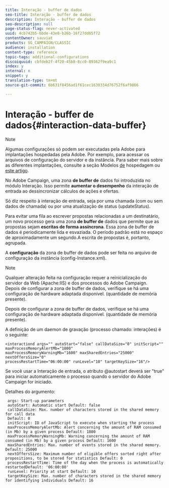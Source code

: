 ```yaml
---
title: Interação - buffer de dados
seo-title: Interação - buffer de dados
description: Interação - buffer de dados
seo-description: null
page-status-flag: never-activated
uuid: 4cb742b5-6bde-43e8-b26b-16f27dd65f72
contentOwner: sauviat
products: SG_CAMPAIGN/CLASSIC
audience: installation
content-type: reference
topic-tags: additional-configurations
discoiquuid: cbfdeb2f-4f20-45b8-8cc0-89362f9ea9c1
index: y
internal: n
snippet: y
translation-type: tm+mt
source-git-commit: 6b631f8456ad1f61cec1630334d76752f6af9866

---
```



# Interação - buffer de dados{#interaction-data-buffer}

>[!NOTE]
>
>Algumas configurações só podem ser executadas pela Adobe para implantações hospedadas pela Adobe. Por exemplo, para acessar os arquivos de configuração do servidor e da instância. Para saber mais sobre as diferentes implantações, consulte a seção Modelos [de](../../installation/using/hosting-models.md) hospedagem ou [este artigo](https://helpx.adobe.com/campaign/kb/acc-on-prem-vs-hosted.html).

No Adobe Campaign, uma zona **de buffer de** dados foi introduzida no módulo Interação. Isso permite **aumentar o desempenho** da interação de entrada ao dessincronizar cálculos de ações e ofertas.

Só diz respeito à interação de entrada, seja por uma chamada (com ou sem dados de chamada) ou por uma atualização de status (updateStatus).

Para evitar uma fila ao escrever propostas relacionadas a um destinatário, um novo processo gera uma zona **de buffer de** dados que permite que as propostas sejam **escritas de forma assíncrona**. Essa zona de buffer de dados é periodicamente lida e esvaziada. O período padrão está no espaço de aproximadamente um segundo.A escrita de propostas é, portanto, agrupada.

A **configuração** da zona de buffer de dados pode ser feita no arquivo de configuração da instância (config-Instance.xml).

>[!NOTE]
>
>Qualquer alteração feita na configuração requer a reinicialização do servidor da Web (Apache:IIS) e dos processos do Adobe Campaign.\
>Depois de configurar a zona de buffer de dados, verifique se há uma configuração de hardware adaptada disponível. (quantidade de memória presente).

Depois de configurar a zona de buffer de dados, verifique se há uma configuração de hardware adaptada disponível. (quantidade de memória presente).

A definição de um daemon de gravação (processo chamado: interações) é o seguinte:

```
<interactiond args="" autoStart="false" callDataSize="0" initScript="" maxProcessMemoryAlertMb="1800"
maxProcessMemoryWarningMb="1600" maxSharedEntries="25000" nextOffersSize="0"
processRestartTime="06:00:00" runLevel="10" targetKeySize="16"/>
```

Se você usar a Interação de entrada, o atributo @autostart deverá ser &quot;true&quot; para iniciar automaticamente o processo quando o servidor do Adobe Campaign for iniciado.

Detalhes do argumento:

```
 args: Start-up parameters 
 autoStart: Automatic start Default: false 
 callDataSize: Max. number of characters stored in the shared memory for call data
 Default: 0 
 initScript: ID of JavaScript to execute when starting the process 
 maxProcessMemoryAlertMb: Alert concerning the amount of RAM consumed (in Mb) by a given process Default: 1800 
 maxProcessMemoryWarningMb: Warning concerning the amount of RAM consumed (in Mb) by a given process Default: 1600 
 maxSharedEntries: Max. number of events stored in the shared memory. Default: 25000 
 nextOffersSize: Maximum number of eligible offers sorted right after propositions, to be stored for statistics Default: 0 
 processRestartTime: Time of the day when the process is automatically restartedDefault: '06:00:00' 
 runLevel: Priority at start Default: 10 
 targetKeySize: Max. number of characters stored in the shared memory for identifying individuals Default: 16 
```

